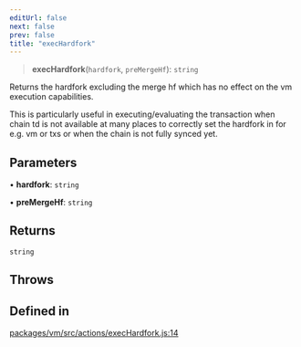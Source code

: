 ```yaml
---
editUrl: false
next: false
prev: false
title: "execHardfork"
---
```


> **execHardfork**(`hardfork`, `preMergeHf`): `string`

Returns the hardfork excluding the merge hf which has
no effect on the vm execution capabilities.

This is particularly useful in executing/evaluating the transaction
when chain td is not available at many places to correctly set the
hardfork in for e.g. vm or txs or when the chain is not fully synced yet.

## Parameters

• **hardfork**: `string`

• **preMergeHf**: `string`

## Returns

`string`

## Throws

## Defined in

[packages/vm/src/actions/execHardfork.js:14](https://github.com/evmts/tevm-monorepo/blob/main/packages/vm/src/actions/execHardfork.js#L14)
